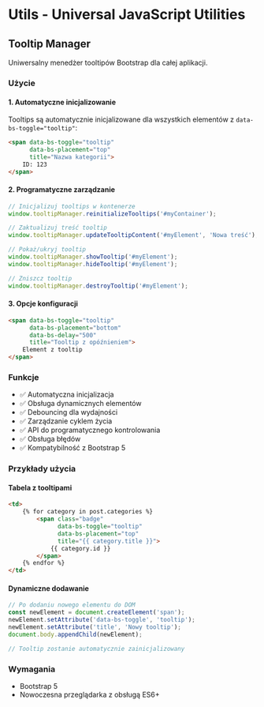 # Utils - Universal JavaScript Utilities

## Tooltip Manager

Uniwersalny menedżer tooltipów Bootstrap dla całej aplikacji.

### Użycie

#### 1. Automatyczne inicjalizowanie
Tooltips są automatycznie inicjalizowane dla wszystkich elementów z `data-bs-toggle="tooltip"`:

```html
<span data-bs-toggle="tooltip" 
      data-bs-placement="top" 
      title="Nazwa kategorii">
    ID: 123
</span>
```

#### 2. Programatyczne zarządzanie

```javascript
// Inicjalizuj tooltips w kontenerze
window.tooltipManager.reinitializeTooltips('#myContainer');

// Zaktualizuj treść tooltip
window.tooltipManager.updateTooltipContent('#myElement', 'Nowa treść');

// Pokaż/ukryj tooltip
window.tooltipManager.showTooltip('#myElement');
window.tooltipManager.hideTooltip('#myElement');

// Zniszcz tooltip
window.tooltipManager.destroyTooltip('#myElement');
```

#### 3. Opcje konfiguracji

```html
<span data-bs-toggle="tooltip" 
      data-bs-placement="bottom" 
      data-bs-delay="500"
      title="Tooltip z opóźnieniem">
    Element z tooltip
</span>
```

### Funkcje

- ✅ Automatyczna inicjalizacja
- ✅ Obsługa dynamicznych elementów
- ✅ Debouncing dla wydajności
- ✅ Zarządzanie cyklem życia
- ✅ API do programatycznego kontrolowania
- ✅ Obsługa błędów
- ✅ Kompatybilność z Bootstrap 5

### Przykłady użycia

#### Tabela z tooltipami
```html
<td>
    {% for category in post.categories %}
        <span class="badge" 
              data-bs-toggle="tooltip" 
              data-bs-placement="top" 
              title="{{ category.title }}">
            {{ category.id }}
        </span>
    {% endfor %}
</td>
```

#### Dynamiczne dodawanie
```javascript
// Po dodaniu nowego elementu do DOM
const newElement = document.createElement('span');
newElement.setAttribute('data-bs-toggle', 'tooltip');
newElement.setAttribute('title', 'Nowy tooltip');
document.body.appendChild(newElement);

// Tooltip zostanie automatycznie zainicjalizowany
```

### Wymagania

- Bootstrap 5
- Nowoczesna przeglądarka z obsługą ES6+
